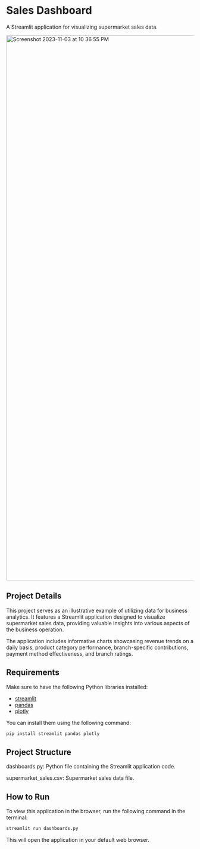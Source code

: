 # Sales Dashboard

A Streamlit application for visualizing supermarket sales data.

<img width="1462" alt="Screenshot 2023-11-03 at 10 36 55 PM" src="https://github.com/thiagomv-ca/PythonDashboard/assets/13485125/77f5cee9-15e8-47e0-8e97-047350ba97fd">


## Project Details
This project serves as an illustrative example of utilizing data for business analytics. It features a Streamlit application designed to visualize supermarket sales data, providing valuable insights into various aspects of the business operation. 

The application includes informative charts showcasing revenue trends on a daily basis, product category performance, branch-specific contributions, payment method effectiveness, and branch ratings.


## Requirements
Make sure to have the following Python libraries installed:

- [streamlit](https://streamlit.io/)
- [pandas](https://pandas.pydata.org/)
- [plotly](https://plotly.com/python/)

You can install them using the following command:

```bash
pip install streamlit pandas plotly
```

## Project Structure

dashboards.py: Python file containing the Streamlit application code.

supermarket_sales.csv: Supermarket sales data file.

## How to Run

To view this application in the browser, run the following command in the terminal:

```bash
streamlit run dashboards.py
```

This will open the application in your default web browser.


